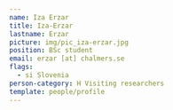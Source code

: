 ```yaml
---
name: Iza Erzar
title: Iza-Erzar
lastname: Erzar
picture: img/pic_iza-erzar.jpg
position: BSc student
email: erzar [at] chalmers.se
flags:
  - si Slovenia
person-category: H Visiting researchers
template: people/profile
---
```

